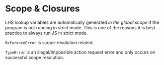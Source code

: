 # Scope & Closures

LHS lookup variables are automatically generated _in the global scope_
if the program is not running in strict mode. This is one of the reasons
it is best practice to always run JS in strict mode.

`ReferenceError` is scope-resolution related.

`TypeError` is an illegal/impossible action request error and only occurs
on successful scope resolution.
